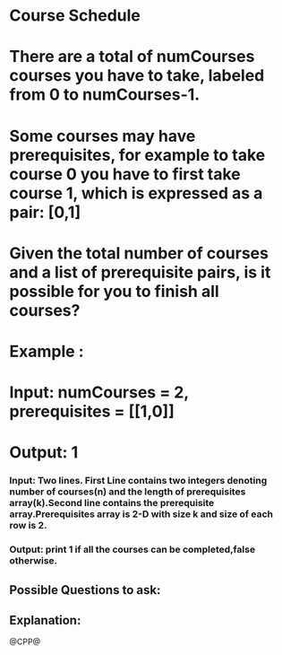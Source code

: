 # Course Schedule
# There are a total of numCourses courses you have to take, labeled from 0 to numCourses-1.
# Some courses may have prerequisites, for example to take course 0 you have to first take course 1, which is expressed as a pair: [0,1]
# Given the total number of courses and a list of prerequisite pairs, is it possible for you to finish all courses?

# Example :
# Input: numCourses = 2, prerequisites = [[1,0]]
# Output: 1
### Input: Two lines. First Line contains two integers denoting number of courses(n) and the length of prerequisites array(k).Second line contains the prerequisite array.Prerequisites array is 2-D with size k and size of each row is 2.
### Output: print 1 if all the courses can be completed,false otherwise.

## Possible Questions to ask:

## Explanation:

@CPP@
